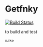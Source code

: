 # Getfnky

[![Build Status](https://travis-ci.com/anthoneous/getfnky.svg?branch=master)](https://travis-ci.com/anthoneous/getfnky)

to build and test
```
make
```
